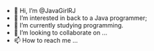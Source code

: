 - 👋 Hi, I’m @JavaGirlRJ
- 👀 I’m interested in back to a Java programmer; 
- 🌱 I’m currently studying programming.
- 💞️ I’m looking to collaborate on ...
- 📫 How to reach me ...

<!---
JavaGirlRJ/JavaGirlRJ is a ✨ special ✨ repository because its `README.md` (this file) appears on your GitHub profile.
You can click the Preview link to take a look at your changes.
--->
